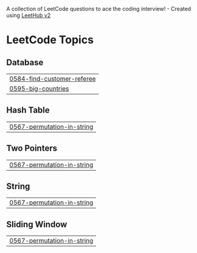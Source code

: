 A collection of LeetCode questions to ace the coding interview! - Created using [LeetHub v2](https://github.com/arunbhardwaj/LeetHub-2.0)
<!---LeetCode Topics Start-->
# LeetCode Topics
## Database
|  |
| ------- |
| [0584-find-customer-referee](https://github.com/ishit1011/Practice-SQL/tree/master/0584-find-customer-referee) |
| [0595-big-countries](https://github.com/ishit1011/Practice-SQL/tree/master/0595-big-countries) |
## Hash Table
|  |
| ------- |
| [0567-permutation-in-string](https://github.com/ishit1011/Practice-SQL/tree/master/0567-permutation-in-string) |
## Two Pointers
|  |
| ------- |
| [0567-permutation-in-string](https://github.com/ishit1011/Practice-SQL/tree/master/0567-permutation-in-string) |
## String
|  |
| ------- |
| [0567-permutation-in-string](https://github.com/ishit1011/Practice-SQL/tree/master/0567-permutation-in-string) |
## Sliding Window
|  |
| ------- |
| [0567-permutation-in-string](https://github.com/ishit1011/Practice-SQL/tree/master/0567-permutation-in-string) |
<!---LeetCode Topics End-->